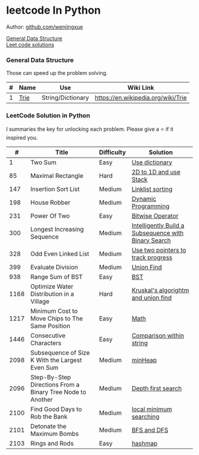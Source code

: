 # leetcode In Python

Author: [github.com/wenjingxue](https://github.com/wenjingxue)

[General Data Structure](#general-data-structure)  
[Leet code solutions](#leetcode-solution-in-python)

### General Data Structure
Those can speed up the problem solving.

\# | Name | Use | Wiki Link
---|---|---|---
1 | [Trie]() | String/Dictionary | https://en.wikipedia.org/wiki/Trie


### LeetCode Solution in Python

I summaries the key for unlocking each problem. Please give a :star: if it inspired you.

\# | Title | Difficulty | Solution
---|---|---|---
1 | Two Sum | Easy | [Use dictionary](https://github.com/WenjingXue/leetcodeInPython/blob/main/leetcode/two_sum.py)
85 | Maximal Rectangle | Hard | [2D to 1D and use Stack](https://github.com/WenjingXue/leetcodeInPython/blob/main/leetcode/maximal_rectangle.py)
147 | Insertion Sort List | Medium | [Linklist sorting](https://github.com/WenjingXue/leetcodeInPython/blob/main/leetcode/Insertion_sort_list.py)
198 | House Robber | Medium | [Dynamic Programming](https://github.com/WenjingXue/leetcodeInPython/blob/main/leetcode/house_robber.py)
231 | Power Of Two | Easy | [Bitwise Operator](https://github.com/WenjingXue/leetcodeInPython/blob/main/leetcode/Power_Of_Two.py)
300 | Longest Increasing Sequence | Medium | [Intelligently Build a Subsequence with Binary Search](https://github.com/WenjingXue/leetcodeInPython/blob/main/leetcode/Longest_Increasing_Subsequence.py)
328 | Odd Even Linked List | Medium | [Use two pointers to track progress](https://github.com/WenjingXue/leetcodeInPython/blob/main/leetcode/odd_even.py)
399 | Evaluate Division | Medium | [Union Find](https://github.com/WenjingXue/leetcodeInPython/blob/main/leetcode/Evaluate_Division.py)
938 | Range Sum of BST | Easy| [BST](https://github.com/WenjingXue/leetcodeInPython/commit/41ada531380db873d1cb0332ab66f39be03c2b89)
1168 | Optimize Water Distribution in a Village | Hard| [Kruskal's algorightm and union find](https://github.com/WenjingXue/leetcodeInPython/blob/main/leetcode/Optimize_Water_Distribution_in_a_Village.py)
1217 | Minimum Cost to Move Chips to The Same Position | Easy | [Math](https://github.com/WenjingXue/leetcodeInPython/blob/main/leetcode/move_chips.py)
1446 | Consecutive Characters | Easy| [Comparison within string](leetcode/Consecutive_Characters.py)
2098 | Subsequence of Size K With the Largest Even Sum | Medium | [minHeap](https://github.com/WenjingXue/leetcodeInPython/blob/main/leetcode/Subsequence_of_Size_K_With_the_Largest_Even_Sum.py)
2096 | Step-By-Step Directions From a Binary Tree Node to Another | Medium | [Depth first search]( https://github.com/WenjingXue/leetcodeInPython/blob/main/leetcode/Step_by_step_directions_from_a_binary_tree_node_to_another.py )
2100 | Find Good Days to Rob the Bank | Medium | [local minimum searching](https://github.com/WenjingXue/leetcodeInPython/blob/main/leetcode/Find_good_days_to_rob_the_bank.py)
2101 | Detonate the Maximum Bombs | Medium | [BFS and DFS](https://github.com/WenjingXue/leetcodeInPython/blob/main/leetcode/Detonate_the_maximum_bombs.py)
2103 | Rings and Rods | Easy | [hashmap](https://github.com/WenjingXue/leetcodeInPython/blob/main/leetcode/Rings_and_rods.py)
